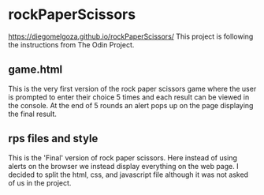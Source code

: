 # rockPaperScissors
https://diegomelgoza.github.io/rockPaperScissors/
This project is following the instructions from The Odin Project.

## game.html
This is the very first version of the rock paper scissors game where the user is prompted
to enter their choice 5 times and each result can be viewed in the console. At the end of 5 rounds 
an alert pops up on the page displaying the final result. 

## rps files and style
This is the 'Final' version of rock paper scissors. Here instead of using alerts on the browser we instead display
everything on the web page. I decided to split the html, css, and javascript file although it was not asked of us in the project.
